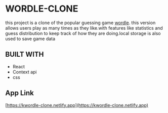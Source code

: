 # WORDLE-CLONE

this project is a clone of the popular guessing game [wordle](https://www.nytimes.com/games/wordle/index.html). this version allows users play as many times as they like.with features like statistics and guess distribution to keep track of how they are doing.local storage is also used to save game data

## BUILT WITH

- React
- Context api
- css

## App Link

[https://kwordle-clone.netlify.app](https://kwordle-clone.netlify.app)
